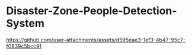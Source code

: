 # Disaster-Zone-People-Detection-System



https://github.com/user-attachments/assets/d595eae3-1ef3-4b47-95c7-f0839c5bcc91

